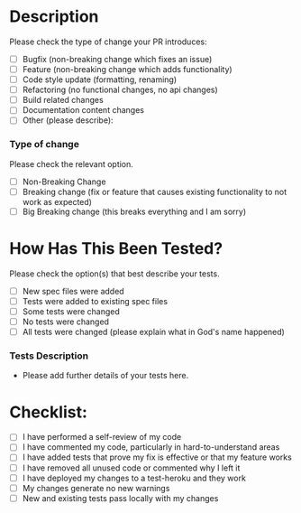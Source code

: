# Description

Please check the type of change your PR introduces:
- [ ] Bugfix (non-breaking change which fixes an issue)
- [ ] Feature (non-breaking change which adds functionality)
- [ ] Code style update (formatting, renaming)
- [ ] Refactoring (no functional changes, no api changes)
- [ ] Build related changes
- [ ] Documentation content changes
- [ ] Other (please describe):

<!-- Please include a summary of the change and which feature/bug fix/etc is implemented here. -->

<!-- Please list any dependencies that are required for this change here -->

### Type of change

Please check the relevant option.

- [ ] Non-Breaking Change
- [ ] Breaking change (fix or feature that causes existing functionality to not work as expected)
- [ ] Big Breaking change (this breaks everything and I am sorry)

# How Has This Been Tested?

Please check the option(s) that best describe your tests.

- [ ] New spec files were added
- [ ] Tests were added to existing spec files
- [ ] Some tests were changed
- [ ] No tests were changed
- [ ] All tests were changed (please explain what in God's name happened)

### Tests Description

- Please add further details of your tests here.

# Checklist:

- [ ] I have performed a self-review of my code
- [ ] I have commented my code, particularly in hard-to-understand areas
- [ ] I have added tests that prove my fix is effective or that my feature works
- [ ] I have removed all unused code or commented why I left it
- [ ] I have deployed my changes to a test-heroku and they work
- [ ] My changes generate no new warnings
- [ ] New and existing tests pass locally with my changes
